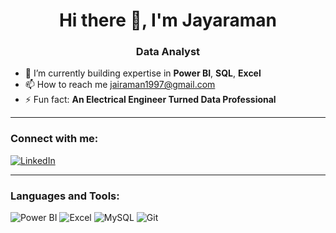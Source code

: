 <h1 align="center">Hi there 👋, I'm Jayaraman </h1>
<h3 align="center">Data Analyst</h3>

- 🌱 I’m currently building expertise in **Power BI**, **SQL**, **Excel**
- 📫 How to reach me [jairaman1997@gmail.com](mailto:jairaman1997@gmail.com)
- ⚡ Fun fact: **An Electrical Engineer Turned Data Professional**

---

### Connect with me:
[![LinkedIn](https://img.shields.io/badge/-LinkedIn-blue?style=flat&logo=linkedin)](https://linkedin.com/in/your-profile)

---

### Languages and Tools:
![Power BI](https://img.shields.io/badge/-Power%20BI-F2C811?style=flat&logo=powerbi)
![Excel](https://img.shields.io/badge/-Excel-217346?style=flat&logo=microsoft-excel&logoColor=white)
![MySQL](https://img.shields.io/badge/-MySQL-4479A1?style=flat&logo=mysql&logoColor=white)
![Git](https://img.shields.io/badge/-Git-F05032?style=flat&logo=git&logoColor=white)
